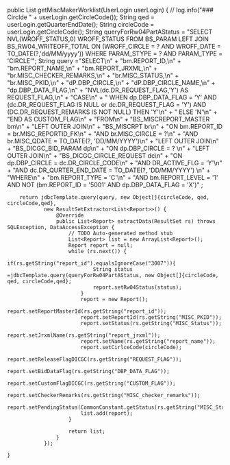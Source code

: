    public List<Report> getMiscMakerWorklist(UserLogin userLogin) {
//        log.info("### Circlde " + userLogin.getCircleCode());
        String qed = userLogin.getQuarterEndDate();
        String circleCode = userLogin.getCircleCode();
        String queryForRw04PartAStatus = "SELECT NVL(WROFF_STATUS,0) WROFF_STATUS FROM BS_PARAM LEFT JOIN BS_RW04_WRITEOFF_TOTAL ON (WROFF_CIRCLE = ? AND WROFF_DATE = TO_DATE(?,'dd/MM/yyyy')) WHERE PARAM_STYPE = ? AND PARAM_TYPE = 'CIRCLE'";
        String query ="SELECT\n" +
                "bm.REPORT_ID,\n" +
                "bm.REPORT_NAME,\n" +
                "bm.REPORT_JRXML,\n" +
                "br.MISC_CHECKER_REMARKS,\n" +
                "br.MISC_STATUS,\n" +
                "br.MISC_PKID,\n" +
                "dP.DBP_CIRCLE,\n" +
                "dP.DBP_CIRCLE_NAME,\n" +
                "dp.DBP_DATA_FLAG,\n" +
                "NVL(dc.DR_REQUEST_FLAG,'Y') AS REQUEST_FLAG,\n" +
                "CASE\n" +
                "    WHEN dp.DBP_DATA_FLAG = 'Y' AND (dc.DR_REQUEST_FLAG IS NULL or dc.DR_REQUEST_FLAG = 'Y') AND (DC.DR_REQUEST_REMARKS IS NOT NULL) THEN 'Y'\n" +
                "    ELSE 'N'\n" +
                "END AS CUSTOM_FLAG\n" +
                "FROM\n" +
                "BS_MISCREPORT_MASTER bm\n" +
                "LEFT OUTER JOIN\n" +
                "BS_MISCRPT br\n" +
                "ON bm.REPORT_ID = br.MISC_REPORTID_FK\n" +
                "AND br.MISC_CIRCLE = ?\n" +
                "AND br.MISC_QDATE = TO_DATE(?, 'DD/MM/YYYY')\n" +
                "LEFT OUTER JOIN\n" +
                "BS_DICGC_BID_PARAM dp\n" +
                "ON dp.DBP_CIRCLE = ? \n" +
                "LEFT OUTER JOIN\n" +
                "BS_DICGC_CIRCLE_REQUEST dc\n" +
                "ON dp.DBP_CIRCLE = dc.DR_CIRCLE_CODE\n" +
                "AND DR_ACTIVE_FLG = 'Y'\n" +
                "AND dc.DR_QURTER_END_DATE = TO_DATE(?, 'DD/MM/YYYY') \n" +
                "WHERE\n" +
                "bm.REPORT_TYPE = 'C'\n" +
                "AND bm.REPORT_LEVEL = '1' AND NOT (bm.REPORT_ID = '5001' AND dp.DBP_DATA_FLAG = 'X')" ;

        return jdbcTemplate.query(query, new Object[]{circleCode, qed, circleCode,qed},
                new ResultSetExtractor<List<Report>>() {
                    @Override
                    public List<Report> extractData(ResultSet rs) throws SQLException, DataAccessException {
                        // TODO Auto-generated method stub
                        List<Report> list = new ArrayList<Report>();
                        Report report = null;
                        while (rs.next()) {
                            if(rs.getString("report_id").equalsIgnoreCase("3007")){
                                String status  =jdbcTemplate.query(queryForRw04PartAStatus, new Object[]{circleCode, qed, circleCode,qed};
                                report.setRw04Status(status);
                            }
                            report = new Report();
                            report.setReportMasterId(rs.getString("report_id"));
                            report.setReportId(rs.getString("MISC_PKID"));
                            report.setStatus(rs.getString("MISC_Status"));
                            report.setJrxmlName(rs.getString("report_jrxml"));
                            report.setName(rs.getString("report_name"));
                            report.setCirlceCode(circleCode);
                            report.setReleaseFlagDICGC(rs.getString("REQUEST_FLAG"));
                            report.setBidDataFlag(rs.getString("DBP_DATA_FLAG"));
                            report.setCustomFlagDICGC(rs.getString("CUSTOM_FLAG"));
                            report.setCheckerRemarks(rs.getString("MISC_checker_remarks"));
                            report.setPendingStatus(CommonConstant.getStatus(rs.getString("MISC_Status")));
                            list.add(report);
                        }

                        return list;
                    }
                });

    }
